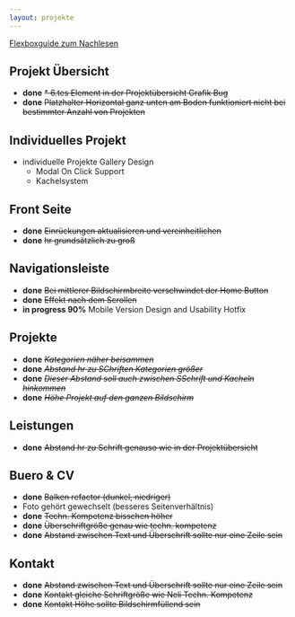 ```yaml
---
layout: projekte
---
```


[Flexboxguide zum Nachlesen](https://css-tricks.com/snippets/css/a-guide-to-flexbox/)

## Projekt Übersicht

* **done** ~~* 6.tes Element in der Projektübersicht Grafik Bug~~
* **done** ~~Platzhalter Horizontal ganz unten am Boden funktioniert nicht bei bestimmter Anzahl von Projekten~~

## Individuelles Projekt

* individuelle Projekte Gallery Design
  * Modal On Click Support
  * Kachelsystem


## Front Seite

* **done** ~~Einrückungen aktualisieren und vereinheitlichen~~
* **done** ~~hr grundsätzlich zu groß~~

## Navigationsleiste

* **done** ~~Bei mittlerer Bildschirmbreite verschwindet der Home Button~~
* **done** ~~Effekt nach dem Scrollen~~
* **in progress 90%** Mobile Version Design and Usability Hotfix

## Projekte

* **done** ~~_Kategorien näher beisammen_~~
* **done** ~~_Abstand hr zu SChriften Kategorien größer_~~
* **done** ~~_Dieser Abstand soll auch zwischen SSchrift und Kacheln hinkommen_~~
* **done** ~~_Höhe Projekt auf den ganzen Bildschirm_~~

## Leistungen

* **done** ~~Abstand hr zu Schrift genauso wie in der Projektübersicht~~

## Buero & CV

* **done** ~~Balken refactor (dunkel, niedriger)~~
* Foto gehört gewechselt (besseres Seitenverhältnis)
* **done** ~~Techn. Kompetenz bisschen höher~~
* **done** ~~Überschriftgröße genau wie techn. kompetenz~~
* **done** ~~Abstand zwischen Text und Überschrift sollte nur eine Zeile sein~~

## Kontakt

* **done** ~~Abstand zwischen Text und Überschrift sollte nur eine Zeile sein~~
* **done** ~~Kontakt gleiche Schriftgröße wie Neli Techn. Kompetenz~~
* **done** ~~Kontakt Höhe sollte Bildschirmfüllend sein~~
